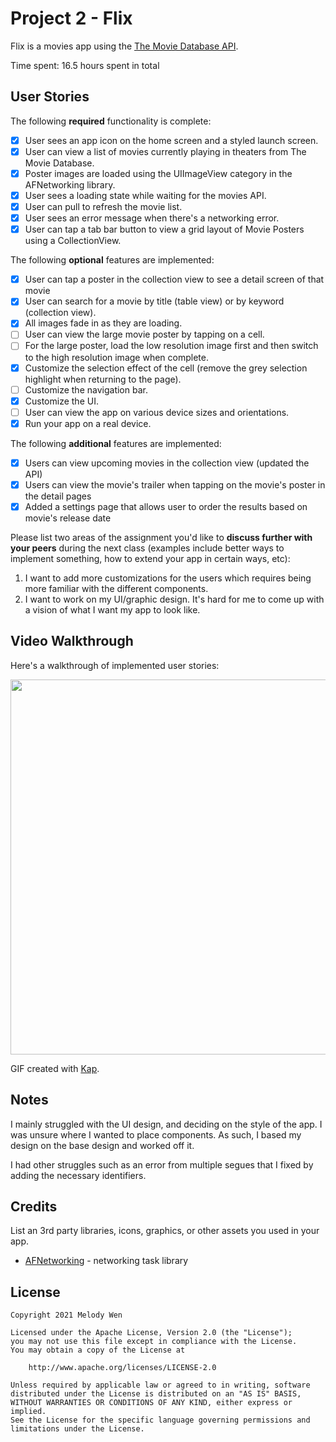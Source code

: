 # Project 2 - Flix

Flix is a movies app using the [The Movie Database API](http://docs.themoviedb.apiary.io/#).

Time spent: 16.5 hours spent in total

## User Stories

The following **required** functionality is complete:

- [x] User sees an app icon on the home screen and a styled launch screen.
- [x] User can view a list of movies currently playing in theaters from The Movie Database.
- [x] Poster images are loaded using the UIImageView category in the AFNetworking library.
- [x] User sees a loading state while waiting for the movies API.
- [x] User can pull to refresh the movie list.
- [x] User sees an error message when there's a networking error.
- [x] User can tap a tab bar button to view a grid layout of Movie Posters using a CollectionView.

The following **optional** features are implemented:

- [x] User can tap a poster in the collection view to see a detail screen of that movie
- [x] User can search for a movie by title (table view) or by keyword (collection view).
- [x] All images fade in as they are loading.
- [ ] User can view the large movie poster by tapping on a cell.
- [ ] For the large poster, load the low resolution image first and then switch to the high resolution image when complete.
- [x] Customize the selection effect of the cell (remove the grey selection highlight when returning to the page).
- [ ] Customize the navigation bar.
- [x] Customize the UI.
- [ ] User can view the app on various device sizes and orientations.
- [x] Run your app on a real device.

The following **additional** features are implemented:

- [x] Users can view upcoming movies in the collection view (updated the API)
- [x] Users can view the movie's trailer when tapping on the movie's poster in the detail pages
- [x] Added a settings page that allows user to order the results based on movie's release date

Please list two areas of the assignment you'd like to **discuss further with your peers** during the next class (examples include better ways to implement something, how to extend your app in certain ways, etc):

1. I want to add more customizations for the users which requires being more familiar with the different components.
2. I want to work on my UI/graphic design. It's hard for me to come up with a vision of what I want my app to look like.

## Video Walkthrough

Here's a walkthrough of implemented user stories:

<img src="https://i.imgur.com/IL6WNyH.gif" width="600" />


GIF created with [Kap](https://getkap.co/).

## Notes

I mainly struggled with the UI design, and deciding on the style of the app. I was unsure where I wanted to place components. As such, I based my design on the base design and worked off it. 

I had other struggles such as an error from multiple segues that I fixed by adding the necessary identifiers. 

## Credits

List an 3rd party libraries, icons, graphics, or other assets you used in your app.

- [AFNetworking](https://github.com/AFNetworking/AFNetworking) - networking task library

## License

    Copyright 2021 Melody Wen

    Licensed under the Apache License, Version 2.0 (the "License");
    you may not use this file except in compliance with the License.
    You may obtain a copy of the License at

        http://www.apache.org/licenses/LICENSE-2.0

    Unless required by applicable law or agreed to in writing, software
    distributed under the License is distributed on an "AS IS" BASIS,
    WITHOUT WARRANTIES OR CONDITIONS OF ANY KIND, either express or implied.
    See the License for the specific language governing permissions and
    limitations under the License.
